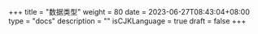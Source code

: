 +++
title = "数据类型"
weight = 80
date = 2023-06-27T08:43:04+08:00
type = "docs"
description = ""
isCJKLanguage = true
draft = false
+++